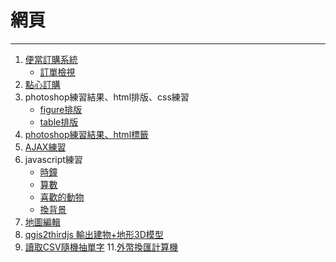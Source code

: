 # 網頁
***
1. [便當訂購系統](https://chihyun.github.io/ww/pandon.html)
    * [訂單檢視](https://docs.google.com/spreadsheets/d/1TG29d7KF9W1WuWST3m8fUGXJ9BXlOcijbO3n9PS9CCQ/edit?usp=sharing)
2. [點心訂購](https://chihyun.github.io/ww/lineFrom_no.html)
3. photoshop練習結果、html排版、css練習 
    * [figure排版](https://chihyun.github.io/ww/03/ps%20pratice%20web_figure.html)
    * [table排版](https://chihyun.github.io/ww/03/ps%20pratice%20web_table.html)
4. [photoshop練習結果、html標籤](https://chihyun.github.io/ww/04/AP2018.html)
5. [AJAX練習](https://chihyun.github.io/ww/XMLHttpRequest.html)
6. javascript練習
    * [時鐘](https://chihyun.github.io/ww/06/clock.html)
    * [算數](https://chihyun.github.io/ww/06/count.html)
    * [喜歡的動物](https://chihyun.github.io/ww/06/getEleByID02.html)
    * [換背景](https://chihyun.github.io/ww/06/getEleByN.html)
7. [地圖編輯](https://chihyun.github.io/ww/07/ADD47K.html)
8. [qgis2thirdjs 輸出建物+地形3D模型](https://chihyun.github.io/ww/08/index.html)
10. [讀取CSV隨機抽單字](https://chihyun.github.io/ww/10/randomEN.html)
11.[外幣換匯計算機](https://chihyun.github.io/ww/11/count_money.html)
